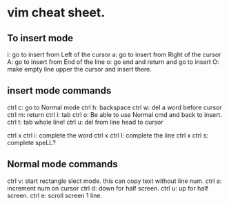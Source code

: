 # vim cheat sheet.

## To insert mode

i: go to insert from Left of the cursor
a: go to insert from Right of the cursor
A: go to insert from End of the line
o: go end and return and go to insert
O: make empty line upper the cursor and insert there.

## insert mode commands
ctrl c: go to Normal mode
ctrl h: backspace
ctrl w: del a word before cursor
ctrl m: return
ctrl i: tab
ctrl o: Be able to use Normal cmd and back to insert.
ctrl t: tab whole line!
ctrl u: del from line head to cursor

ctrl x ctrl i: complete the word
ctrl x ctrl l: complete the line
ctrl x ctrl s: complete speLL?

## Normal mode commands
ctrl v: start rectangle slect mode.
    this can copy text without line num.
ctrl a: increment num on cursor
ctrl d: down for half screen.
ctrl u: up for half screen.
ctrl e: scroll screen 1 line.


